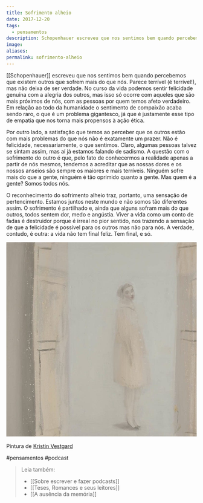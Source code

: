 ```yaml
---
title: Sofrimento alheio
date: 2017-12-20
tags:
  - pensamentos
description: Schopenhauer escreveu que nos sentimos bem quando percebemos que existem outros que sofrem mais do que nós. Parece terrível (é terrível!)…
image: 
aliases:
permalink: sofrimento-alheio
---
```

[[Schopenhauer]] escreveu que nos sentimos bem quando percebemos que existem outros que sofrem mais do que nós. Parece terrível (é terrível!), mas não deixa de ser verdade. No curso da vida podemos sentir felicidade genuína com a alegria dos outros, mas isso só ocorre com aqueles que são mais próximos de nós, com as pessoas por quem temos afeto verdadeiro. Em relação ao todo da humanidade o sentimento de compaixão acaba sendo raro, o que é um problema gigantesco, já que é justamente esse tipo de empatia que nos torna mais propensos à ação ética.

Por outro lado, a satisfação que temos ao perceber que os outros estão com mais problemas do que nós não é exatamente um prazer. Não é felicidade, necessariamente, o que sentimos. Claro, algumas pessoas talvez se sintam assim, mas aí já estamos falando de sadismo. A questão com o sofrimento do outro é que, pelo fato de conhecermos a realidade apenas a partir de nós mesmos, tendemos a acreditar que as nossas dores e os nossos anseios são sempre os maiores e mais terríveis. Ninguém sofre mais do que a gente, ninguém é tão oprimido quanto a gente. Mas quem é a gente? Somos todos nós.

O reconhecimento do sofrimento alheio traz, portanto, uma sensação de pertencimento. Estamos juntos neste mundo e não somos tão diferentes assim. O sofrimento é partilhado e, ainda que alguns sofram mais do que outros, todos sentem dor, medo e angústia. Viver a vida como um conto de fadas é destruidor porque é irreal no pior sentido, nos trazendo a sensação de que a felicidade é possível para os outros mas não para nós. A verdade, contudo, é outra: a vida não tem final feliz. Tem final, e só.

<img src="/assets/img/sofrimento-alheio-medium.jpeg">

Pintura de [Kristin Vestgard](http://www.kristinvestgard.com/paintings.html)


#pensamentos #podcast

> Leia também:
> - [[Sobre escrever e fazer podcasts]]
> - [[Teses, Romances e seus leitores]]
> - [[A ausência da memória]]